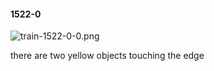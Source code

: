 #### 1522-0
![train-1522-0-0.png](https://github.com/lil-lab/nlvr/raw/master/nlvr/train/images/13/train-1522-0-0.png "train-1522-0-0.png")

there are two yellow objects touching the edge